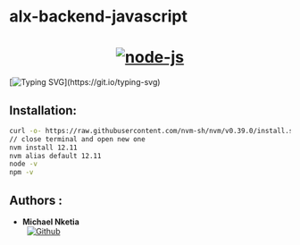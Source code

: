 # alx-backend-javascript

<h1 align= "center">
<a href='https://postimages.org/' target='_blank'><img src='https://i.postimg.cc/4NqD2KTQ/node-js.png' border='0' alt='node-js'/></a>
</h1>

[![Typing SVG](https://readme-typing-svg.herokuapp.com?font=Fira+Code&weight=900&size=32&pause=1000&width=435&lines=ES6+Basic\(:)](https://git.io/typing-svg)

## Installation:
```bash
curl -o- https://raw.githubusercontent.com/nvm-sh/nvm/v0.39.0/install.sh | bash
// close terminal and open new one
nvm install 12.11
nvm alias default 12.11
node -v
npm -v
```

## Authors :

* __Michael Nketia__ &nbsp;&nbsp;&nbsp;&nbsp;&nbsp;&nbsp; <br />
 &nbsp;&nbsp;[<img height="" src="https://img.shields.io/static/v1?label=&message=GitHub&color=181717&logo=GitHub&logoColor=f2f2f2&labelColor=2F333A" alt="Github">](https://github.com/Y-Baker)
